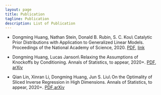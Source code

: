 ```yaml
---
layout: page
title: Publication
tagline: Publication
description: List of Publication
---
```


- Dongming Huang, Nathan Stein, Donald B. Rubin, S. C. Kou\\
Catalytic Prior Distributions with Application to Generalized Linear Models. Proceedings of the National Academy of Science, 2020. [PDF](https://www.pnas.org/content/pnas/early/2020/05/14/1920913117.full.pdf), [link](https://www.pnas.org/content/early/2020/05/14/1920913117)


- Dongming Huang, Lucas Janson\\
Relaxing the Assumptions of Knockoffs by Conditioning. Annals of Statistics, to appear, 2020+. 
[PDF](cknockoff.pdf), [arXiv](https://arxiv.org/abs/1903.02806)


- Qian Lin, Xinran Li, Dongming Huang, Jun S. Liu\\
On the Optimality of Sliced Inverse Regression in High Dimensions. Annals of Statistics, to appear, 2020+. [PDF](https://www.e-publications.org/ims/submission/AOS/user/submissionFile/35677?confirm=af74fff9),[arXiv](https://arxiv.org/abs/1701.06009)


